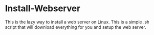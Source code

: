# Install-Webserver
This is the lazy way to install a web server on Linux. This is a simple .sh script that will download everything for you and setup the web server.
